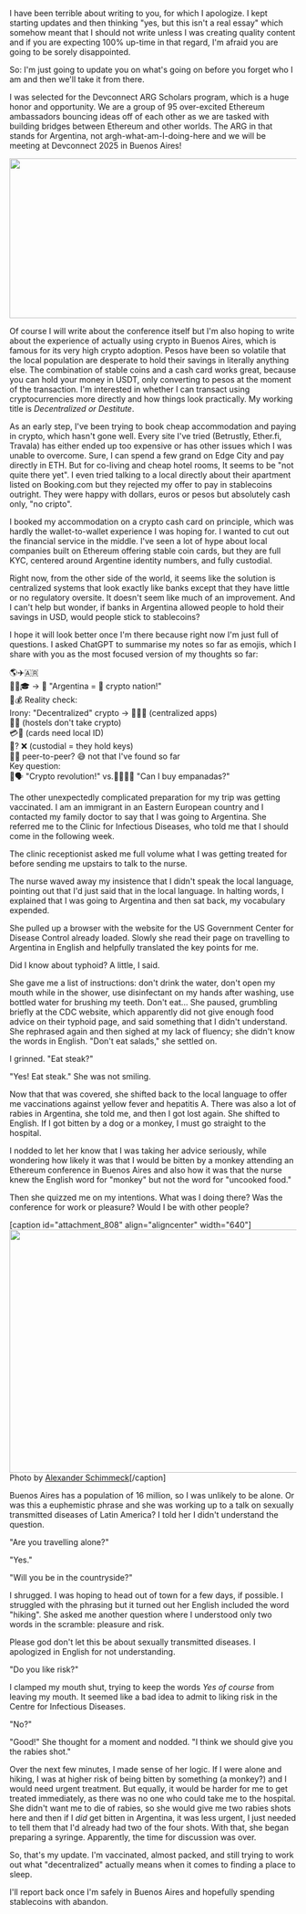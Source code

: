 I have been terrible about writing to you, for which I apologize. I kept starting updates and then thinking "yes, but this isn't a real essay" which somehow meant that I should not write unless I was creating quality content and if you are expecting 100% up-time in that regard, I'm afraid you are going to be sorely disappointed.   

So: I'm just going to update you on what's going on before you forget who I am and then we'll take it from there.  

I was selected for the Devconnect ARG Scholars program, which is a huge honor and opportunity. We are a group of 95 over-excited Ethereum ambassadors bouncing ideas off of each other as we are tasked with building bridges between Ethereum and other worlds. The ARG in that stands for Argentina, not argh-what-am-I-doing-here and we will be meeting at Devconnect 2025 in Buenos Aires!   

<img src="https://twelvemeatballs.com/files/2025/10/Screenshot-from-2025-09-04-13-30-28-640x280.png" alt="" width="640" height="280" class="aligncenter size-large wp-image-807" />

Of course I will write about the conference itself but I'm also hoping to write about the experience of actually using crypto in Buenos Aires, which is famous for its very high crypto adoption. Pesos have been so volatile that the local population are desperate to hold their savings in literally anything else. The combination of stable coins and a cash card works great, because you can hold your money in USDT, only converting to pesos at the moment of the transaction. I'm interested in whether I can transact using cryptocurrencies more directly and how things look practically. My working title is *Decentralized or Destitute*.  

As an early step, I've been trying to book cheap accommodation and paying in crypto, which hasn't gone well. Every site I've tried (Betrustly, Ether.fi, Travala) has either ended up too expensive or has other issues which I was unable to overcome. Sure, I can spend a few grand on Edge City and pay directly in ETH. But for co-living and cheap hotel rooms, It seems to be "not quite there yet". I even tried talking to a local directly about their apartment listed on Booking.com but they rejected my offer to pay in stablecoins outright. They were happy with dollars, euros or pesos but absolutely cash only, "no cripto".   

I booked my accommodation on a crypto cash card on principle, which was hardly the wallet-to-wallet experience I was hoping for. I wanted to cut out the financial service in the middle. I've seen a lot of hype about local companies built on Ethereum offering stable coin cards, but they are full KYC, centered around Argentine identity numbers, and fully custodial.    

Right now, from the other side of the world, it seems like the solution is centralized systems that look exactly like banks except that they have little or no regulatory oversite. It doesn't seem like much of an improvement. And I can't help but wonder, if banks in Argentina allowed people to hold their savings in USD, would people stick to stablecoins?  

I hope it will look better once I'm there because right now I'm just full of questions. I asked ChatGPT to summarise my notes so far as emojis, which I share with you as the most focused version of my thoughts so far:  

🌎✈️🇦🇷  
  👨‍💻🎓 → 💭 "Argentina = 🚀 crypto nation!"  
  📱💰 Reality check:  
    Irony: "Decentralized" crypto → 🏦🏦🏦 (centralized apps)  
    🏪❌ (hostels don't take crypto)  
    💳🏦 (cards need local ID)  
    🔑? ❌ (custodial = they hold keys)  
    🤝💸 peer-to-peer? 😅 not that I've found so far  
  Key question:   
    📰🗣️ "Crypto revolution!" vs.🧍‍♂️🤷‍♂️ "Can I buy empanadas?"  

The other unexpectedly complicated preparation for my trip was getting vaccinated. I am an immigrant in an Eastern European country and I contacted my family doctor to say that I was going to Argentina. She referred me to the Clinic for Infectious Diseases, who told me that I should come in the following week.  

The clinic receptionist asked me full volume what I was getting treated for before sending me upstairs to talk to the nurse.   

The nurse waved away my insistence that I didn't speak the local language, pointing out that I'd just said that in the local language. In halting words, I explained that I was going to Argentina and then sat back, my vocabulary expended.  

She pulled up a browser with the website for the US Government Center for Disease Control already loaded. Slowly she read their page on travelling to Argentina in English and helpfully translated the key points  for me.   

Did I know about typhoid? A little, I said.   

She gave me a list of instructions: don't drink the water, don't open my mouth while in the shower, use disinfectant on my hands after washing, use bottled water for brushing my teeth. Don't eat... She paused, grumbling briefly at the CDC website, which apparently did not give enough food advice on their typhoid page, and said something that I didn't understand. She rephrased again and then sighed at my lack of fluency; she didn't know the words in English. "Don't eat salads," she settled on.   

I grinned. "Eat steak?"  

"Yes! Eat steak." She was not smiling.  

Now that that was covered, she shifted back to the local language to offer me vaccinations against yellow fever and hepatitis A. There was also a lot of rabies in Argentina, she told me, and then I got lost again. She shifted to English. If I got bitten by a dog or a monkey, I must go straight to the hospital.  

I nodded to let her know that I was taking her advice seriously, while wondering how likely it was that I would be bitten by a monkey attending an Ethereum conference in Buenos Aires and also how it was that the nurse knew the English word for "monkey" but not the word for "uncooked food."   

Then she quizzed me on my intentions. What was I doing there? Was the conference for work or pleasure? Would I be with other people?   

[caption id="attachment_808" align="aligncenter" width="640"]<img src="https://twelvemeatballs.com/files/2025/10/alexander-schimmeck-ifHKdVfSf9E-unsplash-640x426.jpg" alt="" width="640" height="426" class="size-large wp-image-808" /> Photo by <a href="https://unsplash.com/@alschim">Alexander Schimmeck</a>[/caption]

Buenos Aires has a population of 16 million, so I was unlikely to be alone. Or was this a euphemistic phrase and she was working up to a talk on sexually transmitted diseases of Latin America? I told her I didn't understand the question.  

"Are you travelling alone?"  

"Yes."  

"Will you be in the countryside?"  

I shrugged. I was hoping to head out of town for a few days, if possible. I struggled with the phrasing but it turned out her English included the word "hiking". She asked me another question where I understood only two words in the scramble: pleasure and risk.   

Please god don't let this be about sexually transmitted diseases. I apologized in English for not understanding.  

"Do you like risk?"  

I clamped my mouth shut, trying to keep the words *Yes of course* from leaving my mouth. It seemed like a bad idea to admit to liking risk in the Centre for Infectious Diseases.  

"No?"  

"Good!" She thought for a moment and nodded. "I think we should give you the rabies shot."  

Over the next few minutes, I made sense of her logic. If I were alone and hiking, I was at higher risk of being bitten by something (a monkey?) and I would need urgent treatment. But equally, it would be harder for me to get treated immediately, as there was no one who could take me to the hospital. She didn't want me to die of rabies, so she would give me two rabies shots here and then if I *did* get bitten in Argentina, it was less urgent, I just needed to tell them that I'd already had two of the four shots. With that, she began preparing a syringe. Apparently, the time for discussion was over.  

So, that's my update. I'm vaccinated, almost packed, and still trying to work out what "decentralized" actually means when it comes to finding a place to sleep.   

I'll report back once I'm safely in Buenos Aires and hopefully spending stablecoins with abandon.   

  
